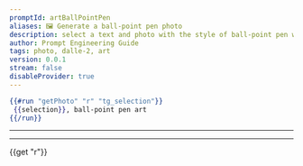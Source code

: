 ```yaml
---
promptId: artBallPointPen
aliases: 🖼️ Generate a ball-point pen photo
description: select a text and photo with the style of ball-point pen will be generated using Dalle-2
author: Prompt Engineering Guide
tags: photo, dalle-2, art
version: 0.0.1
stream: false
disableProvider: true
---
```

```handlebars
{{#run "getPhoto" "r" "tg_selection"}}
 {{selection}}, ball-point pen art
{{/run}}
```
***
***
{{get "r"}}